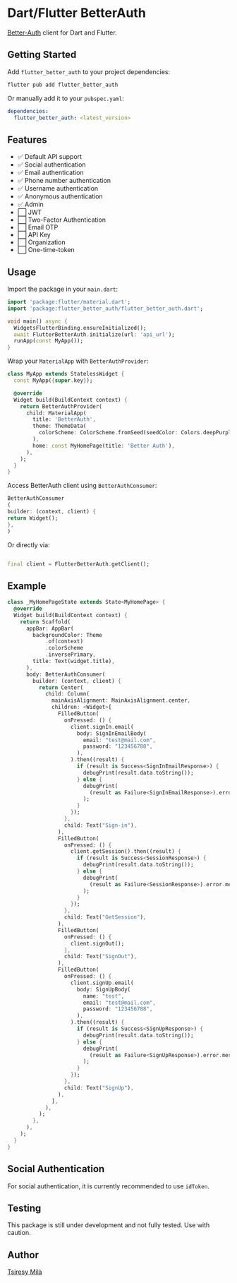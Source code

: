 # Dart/Flutter BetterAuth

[Better-Auth](https://www.better-auth.com) client for Dart and Flutter.

## Getting Started

Add `flutter_better_auth` to your project dependencies:

```sh
flutter pub add flutter_better_auth
```

Or manually add it to your `pubspec.yaml`:

```yaml
dependencies:
  flutter_better_auth: <latest_version>
```

## Features

- ✅ Default API support
- ✅ Social authentication
- ✅ Email authentication
- ✅ Phone number authentication
- ✅ Username authentication
- ✅ Anonymous authentication
- ✅ Admin
- ⬜ JWT
- ⬜ Two-Factor Authentication
- ⬜ Email OTP
- ⬜ API Key
- ⬜ Organization
- ⬜ One-time-token

## Usage

Import the package in your `main.dart`:

```dart
import 'package:flutter/material.dart';
import 'package:flutter_better_auth/flutter_better_auth.dart';

void main() async {
  WidgetsFlutterBinding.ensureInitialized();
  await FlutterBetterAuth.initialize(url: 'api_url');
  runApp(const MyApp());
}
```

Wrap your `MaterialApp` with `BetterAuthProvider`:

```dart
class MyApp extends StatelessWidget {
  const MyApp({super.key});

  @override
  Widget build(BuildContext context) {
    return BetterAuthProvider(
      child: MaterialApp(
        title: 'BetterAuth',
        theme: ThemeData(
          colorScheme: ColorScheme.fromSeed(seedColor: Colors.deepPurple),
        ),
        home: const MyHomePage(title: 'Better Auth'),
      ),
    );
  }
}
```

Access BetterAuth client using `BetterAuthConsumer`:

```dart
BetterAuthConsumer
(
builder: (context, client) {
return Widget();
},
)
```

Or directly via:

```dart

final client = FlutterBetterAuth.getClient();
```

## Example

```dart
class _MyHomePageState extends State<MyHomePage> {
  @override
  Widget build(BuildContext context) {
    return Scaffold(
      appBar: AppBar(
        backgroundColor: Theme
            .of(context)
            .colorScheme
            .inversePrimary,
        title: Text(widget.title),
      ),
      body: BetterAuthConsumer(
        builder: (context, client) {
          return Center(
            child: Column(
              mainAxisAlignment: MainAxisAlignment.center,
              children: <Widget>[
                FilledButton(
                  onPressed: () {
                    client.signIn.email(
                      body: SignInEmailBody(
                        email: "test@mail.com",
                        password: "123456788",
                      ),
                    ).then((result) {
                      if (result is Success<SignInEmailResponse>) {
                        debugPrint(result.data.toString());
                      } else {
                        debugPrint(
                          (result as Failure<SignInEmailResponse>).error.message,
                        );
                      }
                    });
                  },
                  child: Text("Sign-in"),
                ),
                FilledButton(
                  onPressed: () {
                    client.getSession().then((result) {
                      if (result is Success<SessionResponse>) {
                        debugPrint(result.data.toString());
                      } else {
                        debugPrint(
                          (result as Failure<SessionResponse>).error.message,
                        );
                      }
                    });
                  },
                  child: Text("GetSession"),
                ),
                FilledButton(
                  onPressed: () {
                    client.signOut();
                  },
                  child: Text("SignOut"),
                ),
                FilledButton(
                  onPressed: () {
                    client.signUp.email(
                      body: SignUpBody(
                        name: "test",
                        email: "test@mail.com",
                        password: "123456788",
                      ),
                    ).then((result) {
                      if (result is Success<SignUpResponse>) {
                        debugPrint(result.data.toString());
                      } else {
                        debugPrint(
                          (result as Failure<SignUpResponse>).error.message,
                        );
                      }
                    });
                  },
                  child: Text("SignUp"),
                ),
              ],
            ),
          );
        },
      ),
    );
  }
}
```

## Social Authentication

For social authentication, it is currently recommended to use `idToken`.

## Testing

This package is still under development and not fully tested. Use with caution.

## Author

[Tsiresy Milà](https://tsiresymila.vercel.app)